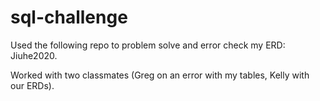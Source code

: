 # sql-challenge

Used the following repo to problem solve and error check my ERD: Jiuhe2020.

Worked with two classmates (Greg on an error with my tables, Kelly with our ERDs).